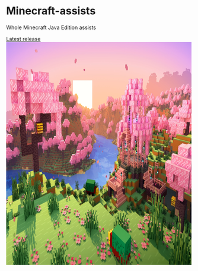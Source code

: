 # Minecraft-assists
Whole Minecraft Java Edition assists

<a href="https://github.com/PS50YT/Minecraft-assists/releases/tag/minecraft">Latest release</a>
 <img src="https://raw.githubusercontent.com/PS50YT/Minecraft-assists/refs/heads/main/wallpaper.jpg" alt="Girl in a jacket" width="500" height="600"> 
